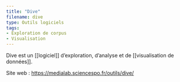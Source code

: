 ```yaml
---
title: "Dive"
filename: dive
type: Outils logiciels
tags:
- Exploration de corpus
- Visualisation
---
```


Dive est un [[logiciel]] d’exploration, d’analyse et de [[visualisation de données]].

Site web : <https://medialab.sciencespo.fr/outils/dive/>

